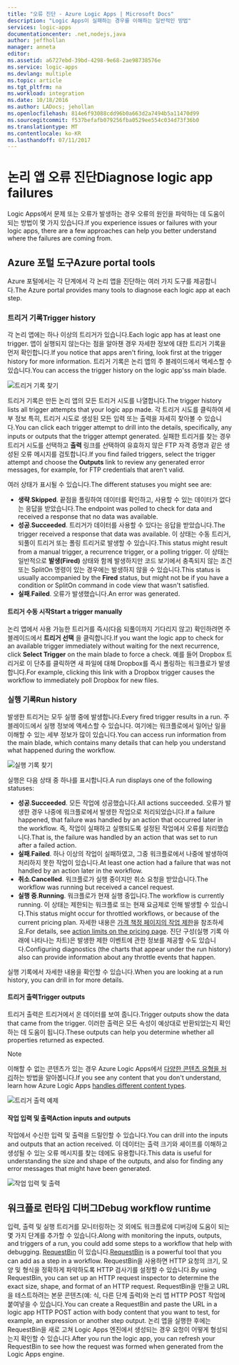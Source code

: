 ```yaml
---
title: "오류 진단 - Azure Logic Apps | Microsoft Docs"
description: "Logic Apps이 실패하는 경우를 이해하는 일반적인 방법"
services: logic-apps
documentationcenter: .net,nodejs,java
author: jeffhollan
manager: anneta
editor: 
ms.assetid: a6727ebd-39bd-4298-9e68-2ae98738576e
ms.service: logic-apps
ms.devlang: multiple
ms.topic: article
ms.tgt_pltfrm: na
ms.workload: integration
ms.date: 10/18/2016
ms.author: LADocs; jehollan
ms.openlocfilehash: 814e6f93088cdd96b0a663d2a7494b5a11470d99
ms.sourcegitcommit: f537befafb079256fba0529ee554c034d73f36b0
ms.translationtype: MT
ms.contentlocale: ko-KR
ms.lasthandoff: 07/11/2017
---
```

# <a name="diagnose-logic-app-failures"></a><span data-ttu-id="93c31-103">논리 앱 오류 진단</span><span class="sxs-lookup"><span data-stu-id="93c31-103">Diagnose logic app failures</span></span>
<span data-ttu-id="93c31-104">Logic Apps에서 문제 또는 오류가 발생하는 경우 오류의 원인을 파악하는 데 도움이 되는 방법이 몇 가지 있습니다.</span><span class="sxs-lookup"><span data-stu-id="93c31-104">If you experience issues or failures with your logic apps, there are a few approaches can help you better understand where the failures are coming from.</span></span>  

## <a name="azure-portal-tools"></a><span data-ttu-id="93c31-105">Azure 포털 도구</span><span class="sxs-lookup"><span data-stu-id="93c31-105">Azure portal tools</span></span>
<span data-ttu-id="93c31-106">Azure 포털에서는 각 단계에서 각 논리 앱을 진단하는 여러 가지 도구를 제공합니다.</span><span class="sxs-lookup"><span data-stu-id="93c31-106">The Azure portal provides many tools to diagnose each logic app at each step.</span></span>

### <a name="trigger-history"></a><span data-ttu-id="93c31-107">트리거 기록</span><span class="sxs-lookup"><span data-stu-id="93c31-107">Trigger history</span></span>

<span data-ttu-id="93c31-108">각 논리 앱에는 하나 이상의 트리거가 있습니다.</span><span class="sxs-lookup"><span data-stu-id="93c31-108">Each logic app has at least one trigger.</span></span> <span data-ttu-id="93c31-109">앱이 실행되지 않는다는 점을 알아챈 경우 자세한 정보에 대한 트리거 기록을 먼저 확인합니다.</span><span class="sxs-lookup"><span data-stu-id="93c31-109">If you notice that apps aren't firing, look first at the trigger history for more information.</span></span> <span data-ttu-id="93c31-110">트리거 기록은 논리 앱의 주 블레이드에서 액세스할 수 있습니다.</span><span class="sxs-lookup"><span data-stu-id="93c31-110">You can access the trigger history on the logic app'ss main blade.</span></span>

![트리거 기록 찾기][1]

<span data-ttu-id="93c31-112">트리거 기록은 만든 논리 앱의 모든 트리거 시도를 나열합니다.</span><span class="sxs-lookup"><span data-stu-id="93c31-112">The trigger history lists all trigger attempts that your logic app made.</span></span> <span data-ttu-id="93c31-113">각 트리거 시도를 클릭하여 세부 정보 특히, 트리거 시도로 생성된 모든 입력 또는 출력을 자세히 찾아볼 수 있습니다.</span><span class="sxs-lookup"><span data-stu-id="93c31-113">You can click each trigger attempt to drill into the details, specifically, any inputs or outputs that the trigger attempt generated.</span></span> <span data-ttu-id="93c31-114">실패한 트리거를 찾는 경우 트리거 시도를 선택하고 **출력** 링크를 선택하여 유효하지 않은 FTP 자격 증명과 같은 생성된 오류 메시지를 검토합니다.</span><span class="sxs-lookup"><span data-stu-id="93c31-114">If you find failed triggers, select the trigger attempt and choose the **Outputs** link to review any generated error messages, for example, for FTP credentials that aren't valid.</span></span>

<span data-ttu-id="93c31-115">여러 상태가 표시될 수 있습니다.</span><span class="sxs-lookup"><span data-stu-id="93c31-115">The different statuses you might see are:</span></span>

* <span data-ttu-id="93c31-116">**생략**.</span><span class="sxs-lookup"><span data-stu-id="93c31-116">**Skipped**.</span></span> <span data-ttu-id="93c31-117">끝점을 폴링하여 데이터를 확인하고, 사용할 수 있는 데이터가 없다는 응답을 받았습니다.</span><span class="sxs-lookup"><span data-stu-id="93c31-117">The endpoint was polled to check for data and received a response that no data was available.</span></span>
* <span data-ttu-id="93c31-118">**성공**.</span><span class="sxs-lookup"><span data-stu-id="93c31-118">**Succeeded**.</span></span> <span data-ttu-id="93c31-119">트리거가 데이터를 사용할 수 있다는 응답을 받았습니다.</span><span class="sxs-lookup"><span data-stu-id="93c31-119">The trigger received a response that data was available.</span></span> <span data-ttu-id="93c31-120">이 상태는 수동 트리거, 되풀이 트리거 또는 폴링 트리거로 발생할 수 있습니다.</span><span class="sxs-lookup"><span data-stu-id="93c31-120">This status might result from a manual trigger, a recurrence trigger, or a polling trigger.</span></span> <span data-ttu-id="93c31-121">이 상태는 일반적으로 **발생(Fired)** 상태와 함께 발생하지만 코드 보기에서 충족되지 않는 조건 또는 SplitOn 명령이 있는 경우에는 발생하지 않을 수 있습니다.</span><span class="sxs-lookup"><span data-stu-id="93c31-121">This status is usually accompanied by the **Fired** status, but might not be if you have a condition or SplitOn command in code view that wasn't satisfied.</span></span>
* <span data-ttu-id="93c31-122">**실패**.</span><span class="sxs-lookup"><span data-stu-id="93c31-122">**Failed**.</span></span> <span data-ttu-id="93c31-123">오류가 발생했습니다.</span><span class="sxs-lookup"><span data-stu-id="93c31-123">An error was generated.</span></span>

#### <a name="start-a-trigger-manually"></a><span data-ttu-id="93c31-124">트리거 수동 시작</span><span class="sxs-lookup"><span data-stu-id="93c31-124">Start a trigger manually</span></span>

<span data-ttu-id="93c31-125">논리 앱에서 사용 가능한 트리거를 즉시(다음 되풀이까지 기다리지 않고) 확인하려면 주 블레이드에서 **트리거 선택** 을 클릭합니다.</span><span class="sxs-lookup"><span data-stu-id="93c31-125">If you want the logic app to check for an available trigger immediately without waiting for the next recurrence, click **Select Trigger** on the main blade to force a check.</span></span> <span data-ttu-id="93c31-126">예를 들어 Dropbox 트리거로 이 단추를 클릭하면 새 파일에 대해 Dropbox를 즉시 폴링하는 워크플로가 발생합니다.</span><span class="sxs-lookup"><span data-stu-id="93c31-126">For example, clicking this link with a Dropbox trigger causes the workflow to immediately poll Dropbox for new files.</span></span>

### <a name="run-history"></a><span data-ttu-id="93c31-127">실행 기록</span><span class="sxs-lookup"><span data-stu-id="93c31-127">Run history</span></span>

<span data-ttu-id="93c31-128">발생한 트리거는 모두 실행 중에 발생합니다.</span><span class="sxs-lookup"><span data-stu-id="93c31-128">Every fired trigger results in a run.</span></span> <span data-ttu-id="93c31-129">주 블레이드에서 실행 정보에 액세스할 수 있습니다. 여기에는 워크플로에서 일어난 일을 이해할 수 있는 세부 정보가 많이 있습니다.</span><span class="sxs-lookup"><span data-stu-id="93c31-129">You can access run information from the main blade, which contains many details that can help you understand what happened during the workflow.</span></span>

![실행 기록 찾기][2]

<span data-ttu-id="93c31-131">실행은 다음 상태 중 하나를 표시합니다.</span><span class="sxs-lookup"><span data-stu-id="93c31-131">A run displays one of the following statuses:</span></span>

* <span data-ttu-id="93c31-132">**성공**.</span><span class="sxs-lookup"><span data-stu-id="93c31-132">**Succeeded**.</span></span> <span data-ttu-id="93c31-133">모든 작업에 성공했습니다.</span><span class="sxs-lookup"><span data-stu-id="93c31-133">All actions succeeded.</span></span> <span data-ttu-id="93c31-134">오류가 발생한 경우 나중에 워크플로에서 발생한 작업으로 처리되었습니다.</span><span class="sxs-lookup"><span data-stu-id="93c31-134">If a failure happened, that failure was handled by an action that occurred later in the workflow.</span></span> <span data-ttu-id="93c31-135">즉, 작업이 실패하고 실행되도록 설정된 작업에서 오류를 처리했습니다.</span><span class="sxs-lookup"><span data-stu-id="93c31-135">That is, the failure was handled by an action that was set to run after a failed action.</span></span>
* <span data-ttu-id="93c31-136">**실패**.</span><span class="sxs-lookup"><span data-stu-id="93c31-136">**Failed**.</span></span> <span data-ttu-id="93c31-137">하나 이상의 작업이 실패하였고, 그중 워크플로에서 나중에 발생하여 처리하지 못한 작업이 있습니다.</span><span class="sxs-lookup"><span data-stu-id="93c31-137">At least one action had a failure that was not handled by an action later in the workflow.</span></span>
* <span data-ttu-id="93c31-138">**취소**.</span><span class="sxs-lookup"><span data-stu-id="93c31-138">**Cancelled**.</span></span> <span data-ttu-id="93c31-139">워크플로가 실행 중이지만 취소 요청을 받았습니다.</span><span class="sxs-lookup"><span data-stu-id="93c31-139">The workflow was running but received a cancel request.</span></span>
* <span data-ttu-id="93c31-140">**실행 중**.</span><span class="sxs-lookup"><span data-stu-id="93c31-140">**Running**.</span></span> <span data-ttu-id="93c31-141">워크플로가 현재 실행 중입니다.</span><span class="sxs-lookup"><span data-stu-id="93c31-141">The workflow is currently running.</span></span> <span data-ttu-id="93c31-142">이 상태는 제한되는 워크플로 또는 현재 요금제로 인해 발생할 수 있습니다.</span><span class="sxs-lookup"><span data-stu-id="93c31-142">This status might occur for throttled workflows, or because of the current pricing plan.</span></span> <span data-ttu-id="93c31-143">자세한 내용은 [가격 책정 페이지의 작업 제한](https://azure.microsoft.com/pricing/details/app-service/plans/)을 참조하세요.</span><span class="sxs-lookup"><span data-stu-id="93c31-143">For details, see [action limits on the pricing page](https://azure.microsoft.com/pricing/details/app-service/plans/).</span></span> <span data-ttu-id="93c31-144">진단 구성(실행 기록 아래에 나타나는 차트)은 발생한 제한 이벤트에 관한 정보를 제공할 수도 있습니다.</span><span class="sxs-lookup"><span data-stu-id="93c31-144">Configuring diagnostics (the charts that appear under the run history) also can provide information about any throttle events that happen.</span></span>

<span data-ttu-id="93c31-145">실행 기록에서 자세한 내용을 확인할 수 있습니다.</span><span class="sxs-lookup"><span data-stu-id="93c31-145">When you are looking at a run history, you can drill in for more details.</span></span>  

#### <a name="trigger-outputs"></a><span data-ttu-id="93c31-146">트리거 출력</span><span class="sxs-lookup"><span data-stu-id="93c31-146">Trigger outputs</span></span>

<span data-ttu-id="93c31-147">트리거 출력은 트리거에서 온 데이터를 보여 줍니다.</span><span class="sxs-lookup"><span data-stu-id="93c31-147">Trigger outputs show the data that came from the trigger.</span></span> <span data-ttu-id="93c31-148">이러한 출력은 모든 속성이 예상대로 반환되었는지 확인하는 데 도움이 됩니다.</span><span class="sxs-lookup"><span data-stu-id="93c31-148">These outputs can help you determine whether all properties returned as expected.</span></span>

> [!NOTE]
> <span data-ttu-id="93c31-149">이해할 수 없는 콘텐츠가 있는 경우 Azure Logic Apps에서 [다양한 콘텐츠 유형을 처리](../logic-apps/logic-apps-content-type.md)하는 방법을 알아봅니다.</span><span class="sxs-lookup"><span data-stu-id="93c31-149">If you see any content that you don't understand, learn how Azure Logic Apps [handles different content types](../logic-apps/logic-apps-content-type.md).</span></span>
> 

![트리거 출력 예제][3]

#### <a name="action-inputs-and-outputs"></a><span data-ttu-id="93c31-151">작업 입력 및 출력</span><span class="sxs-lookup"><span data-stu-id="93c31-151">Action inputs and outputs</span></span>

<span data-ttu-id="93c31-152">작업에서 수신한 입력 및 출력을 드릴인할 수 있습니다.</span><span class="sxs-lookup"><span data-stu-id="93c31-152">You can drill into the inputs and outputs that an action received.</span></span> <span data-ttu-id="93c31-153">이 데이터는 출력 크기와 셰이프를 이해하고 생성될 수 있는 오류 메시지를 찾는 데에도 유용합니다.</span><span class="sxs-lookup"><span data-stu-id="93c31-153">This data is useful for understanding the size and shape of the outputs, and also for finding any error messages that might have been generated.</span></span>

![작업 입력 및 출력][4]

## <a name="debug-workflow-runtime"></a><span data-ttu-id="93c31-155">워크플로 런타임 디버그</span><span class="sxs-lookup"><span data-stu-id="93c31-155">Debug workflow runtime</span></span>

<span data-ttu-id="93c31-156">입력, 출력 및 실행 트리거를 모니터링하는 것 외에도 워크플로에 디버깅에 도움이 되는 몇 가지 단계를 추가할 수 있습니다.</span><span class="sxs-lookup"><span data-stu-id="93c31-156">Along with monitoring the inputs, outputs, and triggers of a run, you could add some steps to a workflow that help with debugging.</span></span> 
<span data-ttu-id="93c31-157">[RequestBin](http://requestb.in) 이 있습니다.</span><span class="sxs-lookup"><span data-stu-id="93c31-157">[RequestBin](http://requestb.in) is a powerful tool that you can add as a step in a workflow.</span></span> <span data-ttu-id="93c31-158">RequestBin을 사용하면 HTTP 요청의 크기, 모양 및 형식을 정확하게 파악하도록 HTTP 검사기를 설정할 수 있습니다.</span><span class="sxs-lookup"><span data-stu-id="93c31-158">By using RequestBin, you can set up an HTTP request inspector to determine the exact size, shape, and format of an HTTP request.</span></span> <span data-ttu-id="93c31-159">RequestBin을 만들고 URL을 테스트하려는 본문 콘텐츠(예: 식, 다른 단계 출력)와 논리 앱 HTTP POST 작업에 붙여넣을 수 있습니다.</span><span class="sxs-lookup"><span data-stu-id="93c31-159">You can create a RequestBin and paste the URL in a logic app HTTP POST action with body content that you want to test, for example, an expression or another step output.</span></span> <span data-ttu-id="93c31-160">논리 앱을 실행한 후에는 RequestBin을 새로 고쳐 Logic Apps 엔진에서 생성되는 경우 요청이 어떻게 형성되는지 확인할 수 있습니다.</span><span class="sxs-lookup"><span data-stu-id="93c31-160">After you run the logic app, you can refresh your RequestBin to see how the request was formed when generated from the Logic Apps engine.</span></span>

<!-- image references -->
[1]: ./media/logic-apps-diagnosing-failures/triggerhistory.png
[2]: ./media/logic-apps-diagnosing-failures/runhistory.png
[3]: ./media/logic-apps-diagnosing-failures/triggeroutputslink.png
[4]: ./media/logic-apps-diagnosing-failures/actionoutputs.png
